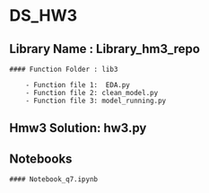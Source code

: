 # DS_HW3

## Library  Name : Library_hm3_repo  

    #### Function Folder : lib3

        - Function file 1:  EDA.py
        - Function file 2: clean_model.py
        - Function file 3: model_running.py

## Hmw3 Solution:  hw3.py  

## Notebooks  

    #### Notebook_q7.ipynb